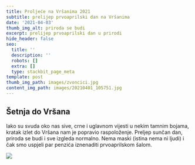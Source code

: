 ```yaml
---
title: Proljeće na Vršanima 2021
subtitle: prelijep prvoaprilski dan na Vršanima
date: '2021-04-03'
thumb_img_alt: priroda se budi
excerpt: prelijep prvoaprilski dan u prirodi
hide_header: false
seo:
  title: ''
  description: ''
  robots: []
  extra: []
  type: stackbit_page_meta
template: post
thumb_img_path: images/zvoncici.jpg
content_img_path: images/20210401_105751.jpg
---
```

## Šetnja do Vršana

Iako su svuda oko nas sive, crne i uglavnom vijesti u nekim tamnim bojama, kratak izlet do Vršana nam je popravio raspoloženje. Preljep sunčan dan, priroda se budi i sve izgleda normalno. Nema maski (istina nema ni ljudi) i čak smo uspjeli par penzića iznenaditi prvoaprilskom šalom.

![](/images/20210401\_105715.jpg)

